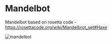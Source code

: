# Mandelbot
Mandelbot based on rosetta code - https://rosettacode.org/wiki/Mandelbrot_set#Haxe

![mandelbot](https://user-images.githubusercontent.com/20134338/27806591-5dc61162-6033-11e7-870a-28576acc3dcb.png)

